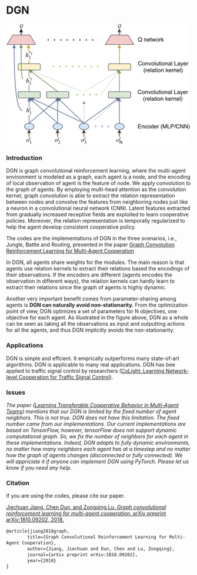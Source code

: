 # DGN

<img src="arch.png" alt="DGN" width="500">

### Introduction

DGN is graph convolutional reinforcement learning, where the multi-agent environment is modeled as a graph, each agent is a node, and the encoding of local observation of agent is the feature of node. We apply convolution to the graph of agents. By employing multi-head attention as the convolution kernel, graph convolution is able to extract the relation representation between nodes and convolve the features from neighboring nodes just like a neuron in a convolutional neural network (CNN). Latent features extracted from gradually increased receptive fields are exploited to learn cooperative policies. Moreover, the relation representation is temporally regularized to help the agent develop consistent cooperative policy.

The codes are the implementations of DGN in the three scenarios, i.e., Jungle, Battle and Routing, presented in the paper
[Graph Convolution Reinforcement Learning for Multi-Agent Cooperation](https://arxiv.org/abs/1810.09202)

In DGN, all agents share weights for the modules. The main reason is that agents use relation kernels to extract their relations based the encodings of their observations. If the encoders are different (agents encodes the observation in different ways), the relation kernels can hardly learn to extract their relations since the graph of agents is highly dynamic. 

Another very important benefit comes from parameter-sharing among agents is **DGN can naturally avoid non-stationarity.** From the optimization point of view, DGN optimizes a set of parameters for N objectives, one objective for each agent. As illustrated in the figure above, DGN as a whole can be seen as taking all the observations as input and outputting actions for all the agents, and thus DGN implicitly avoids the non-stationarity. 


### Applications

DGN is simple and effcient. It emprically outperforms many state-of-art algorithms. DGN is applicable to many real applications. DGN has bee applied to traffic signal control by researchers ([CoLight: Learning Network-level Cooperation for Traffic Signal Control](https://arxiv.org/abs/1905.05717)). 


### Issues

*The paper ([Learning Transferable Cooperative Behavior in Multi-Agent Teams](https://arxiv.org/pdf/1906.01202.pdf)) mentions that our DGN is limited by the fixed number of agent neigbhors. This is not true. DGN does not have this limitation. The fixed number came from our implementations. Our current implementations are based on TensorFlow, however, tensorFlow does not support dynamic computational graph. So, we fix the number of neighbors for each agent in these implementations. Indeed, DGN adapts to fully dynamic environments, no matter how many neighbors each agent has at a timestep and no matter how the graph of agents changes (disconnected or fully connected). We will appriciate it if anyone can implement DGN using PyTorch. Please let us know if you need any help.*

### Citation

If you are using the codes, please cite our paper.

[Jiechuan Jiang, Chen Dun, and Zongqing Lu. *Graph convolutional reinforcement learning for multi-agent cooperation*. arXiv preprint arXiv:1810.09202, 2018.](https://arxiv.org/abs/1810.09202)

	@article{jiang2018graph,
        	title={Graph Convolutional Reinforcement Learning for Multi-Agent Cooperation},
        	author={Jiang, Jiechuan and Dun, Chen and Lu, Zongqing},
        	journal={arXiv preprint arXiv:1810.09202},
        	year={2018}
	}

